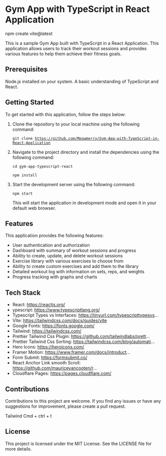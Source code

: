 # Gym App with TypeScript in React Application
npm create vite@latest  

This is a sample Gym App built with TypeScript in a React Application. This application allows users to track their workout sessions and provides various features to help them achieve their fitness goals.

## Prerequisites
Node.js installed on your system.
A basic understanding of TypeScript and React.

## Getting Started
To get started with this application, follow the steps below:

1) Clone the repository to your local machine using the following command:

    <code>git clone https://github.com/Meowmerry/Gym-App-with-TypeScript-in-React-Application</code>


2)  Navigate to the project directory and install the dependencies using the following command:

    <code>cd gym-app-typescript-react</code>

    <code>npm install</code>
    
3) Start the development server using the following command:
    
    <code>npm start</code>

    This will start the application in development mode and open it in your default web browser.

## Features
This application provides the following features:

- User authentication and authorization
- Dashboard with summary of workout sessions and progress
- Ability to create, update, and delete workout sessions
- Exercise library with various exercises to choose from
- Ability to create custom exercises and add them to the library
- Detailed workout log with information on sets, reps, and weights
- Progress tracking with graphs and charts

## Tech Stack
- React: https://reactjs.org/
- ypescript: https://www.typescriptlang.org/
- Typescript Types vs Interfaces: https://tinyurl.com/typescripttypesvs...
- Vite: https://tailwindcss.com/docs/guides/vite
- Google Fonts: https://fonts.google.com/
- Tailwind: https://tailwindcss.com/
- Prettier Tailwind Css Plugin: https://github.com/tailwindlabs/prett...
- Prettier Tailwind Css Sorting: https://tailwindcss.com/blog/automati...
- Hero Icons: https://heroicons.com/
- Framer Motion: https://www.framer.com/docs/introduct...
- Form Submit: https://formsubmit.co/
- React Anchor Link smooth Scroll: https://github.com/mauricevancooten/r...
- Cloudflare Pages: https://pages.cloudflare.com/


## Contributions
Contributions to this project are welcome. If you find any issues or have any suggestions for improvement, please create a pull request.


Tailwind Cmd + ctrl + t

<h2>License</h2>
This project is licensed under the MIT License. See the LICENSE file for more details.
